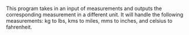 This program takes in an input of measurements and outputs the corresponding measurement in a different unit. It will handle the following measurements: kg to lbs, kms to miles, mms to inches, and celsius to fahrenheit.
